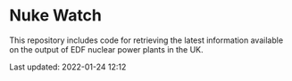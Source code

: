 # Nuke Watch

This repository includes code for retrieving the latest information available on the output of EDF nuclear power plants in the UK.

Last updated: 2022-01-24 12:12